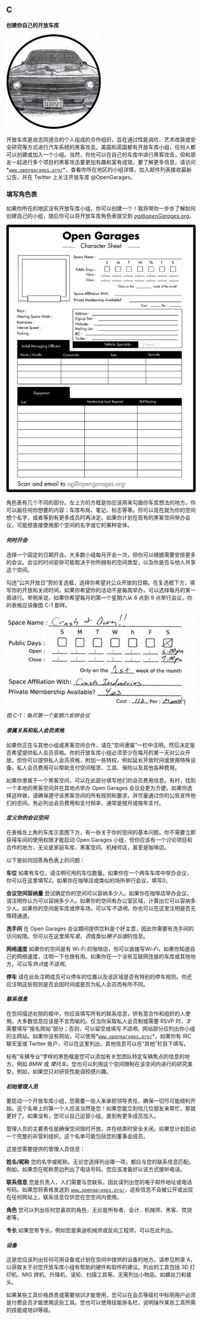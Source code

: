 ## **C**

**创建你自己的开放车库**

![image](img/common-01.jpg)

开放车库是由志同道合的个人组成的合作组织，旨在通过性能调优、艺术改装或安全研究等方式进行汽车系统的黑客攻击。美国和英国都有开放车库小组，任何人都可以创建或加入一个小组。当然，你也可以在自己的车库中进行黑客攻击，但和朋友一起进行多个项目的黑客攻击要更加有趣和富有成效。要了解更多信息，请访问*[`www.opengarages.org/`](http://www.opengarages.org/)*，查看你所在地区的小组详情，加入邮件列表接收最新公告，并在 Twitter 上关注开放车库 @OpenGarages。

### **填写角色表**

如果你所在的地区没有开放车库小组，你可以创建一个！我将带你一步步了解如何创建自己的小组，随后你可以将开放车库角色表提交到 *og@openGarages.org*。

![image](img/f0256-01.jpg)

角色表有几个不同的部分。左上方的方框是你应该用来勾画你车库想法的地方。你可以画任何你想要的内容：车库布局、笔记、标志等等。你可以现在就为你的空间想个名字，或者等到有更多成员时再决定。如果你计划在现有的黑客空间举办会议，可能想直接使用那个空间的名字或它的某种变体。

#### ***何时开会***

选择一个固定的日期开会。大多数小组每月开会一次，但你可以根据需要安排更多的会议。会议的时间安排可能取决于你所拥有的空间类型，以及你是否与他人共享这个空间。

勾选“公共开放日”旁的复选框，选择你希望对公众开放的日期。在复选框下方，填写你的开放和关闭时间。如果你希望你的活动不是每周举办，可以选择每月的某一周进行。举例来说，如果你希望每月的第一个星期六从 6 点到 9 点举行会议，你的表格应该像图 C-1 那样。

![image](img/c-01.jpg)

*图 C-1：每月第一个星期六安排会议*

#### ***隶属关系和私人会员资格***

如果你正在与其他小组或黑客空间合作，请在“空间隶属”一栏中注明。然后决定是否希望提供私人会员资格。你的开放车库小组必须至少在每月的某一天对公众开放，但你可以提供私人会员资格，附加一些特权，例如延长开放时间或使用特殊设备。私人会员费用可以帮助支付空间租赁、工具、保险以及其他各种费用。

如果你隶属于一个黑客空间，可以在此部分填写他们的会员费用信息。有时，找到一个本地的黑客空间并在其地点举办 Open Garages 会议会更为方便。如果你选择这样做，请确保遵守该黑客空间的所有规则和要求，并尽量通过你的公告宣传他们的空间。务必列出会员费用和支付频率，通常是按月或按年支付。

#### ***定义你的会议空间***

在表格左上角的车库示意图下方，有一些关于你的空间的基本问题。你不需要立即获得车间的使用权限才能启动 Open Garages 小组，但你应该有一个讨论项目和合作的地方，无论是家庭车库、黑客空间、机械师店，甚至是咖啡店。

以下是如何回答角色表上的问题：

**车位** 如果有车位，请注明可用的车位数量。如果你在一个两车车库中举办会议，你可以在这里填写*2*。如果你在咖啡店或类似的场所举行会议，填写*0*。

**会议空间容纳量** 尝试确定你的空间可以容纳多少人。如果你在咖啡店举办会议，请注明你认为可以容纳多少人。如果你的空间有办公室区域，计算出它可以容纳多少人。如果你的空间是车库或停车场，可以写*不适用*。你也可以在这里注明是否无障碍通道。

**洗手间** 在 Open Garages 会议期间提供饮料是个好主意，因此你需要有洗手间的访问权限。你可以在这里填写*是*、*否*或类似*棚子后面*的信息。

**网络速度** 如果你的空间是有 Wi-Fi 的咖啡店，你可以直接写*Wi-Fi*，如果你知道自己的网络速度，注明一下也很有用。如果你在一个没有互联网连接的车库或其他地方，可以写*热点*或*不适用*。

**停车** 请在此处注明成员可以停车的位置以及该区域是否有特别的停车规则。你还应注明这些规则是否会因时间或是否为私人会员而有所不同。

#### ***联系信息***

在空间描述右侧的框中，你应该填写所有的联系信息，供有意合作和组织的人使用。大多数信息应该是不言而喻的。仅当你采取私人会员制或需要 RSVP 时，才需要填写“报名网站”部分；否则，可以留空或填写*不适用*。网站部分应列出你小组的主网站。如果你没有网站，可以使用*[`www.opengarages.org/`](http://www.opengarages.org/)*。如果你有 IRC 聊天室或 Twitter 账户，可以在这里列出。其他信息可以在“其他”栏目下填写。

标有“车辆专业”字样的黑色框是您可以添加有关您团队特定车辆焦点的信息的地方，例如 *BMW* 或 *摩托车*。您也可以利用这个空间限制在该空间内进行的研究类型，例如，如果您只对研究性能调校感兴趣。

#### ***初始管理人员***

要启动一个开放车库小组，您需要一些人来承担领导责任，确保一切尽可能顺利开始。这个名单上的第一个人应该当然是您！如果您能立刻找几位朋友来帮忙，那就更好了。如果没有，您可以自己运营小组，直到有更多成员加入。

管理人员的主要责任是确保空间按时开放，并在结束时安全关闭。如果您计划启动一个完整的非营利组织，这个名单可能包括您的董事会成员。

这是您需要提供的管理人员信息：

**姓名/昵称** 您的名字或昵称。无论您选择列出哪一项，都应与您的联系信息匹配。例如，如果您在昵称旁边列出了电话号码，您应该准备好以该方式接听电话。

**联系信息** 您是负责人，人们需要与您联系，因此请列出您的电子邮件地址或电话号码。如果您将表格发送到 *[`www.opengarages.org/`](http://www.opengarages.org/)*，这些信息不会被公开或出现在任何网站上。联系信息仅供您在您空间内使用。

**角色** 您可以列出任何您喜欢的角色，无论是所有者、会计、机械师、黑客、焚烧者等。

**专长** 如果您有专长，例如您是奥迪机械师或反向工程师，可以在此列出。

#### ***设备***

这是您应该列出任何可用设备或计划在空间中提供的设备的地方。请参见附录 A，以获取关于对您开放车库小组有帮助的硬件和软件的建议。列出的工具包括 3D 打印机、MIG 焊机、升降机、滚轮、扫描工具等。无需列出小物品，如螺丝刀和接头。

如果某些工具价格昂贵或需要培训才能使用，您可以在会员等级栏中标明用户必须是付费会员才能使用这些工具。您也可以使用技能排名栏，说明操作某些工具所需的技能或培训等级。
